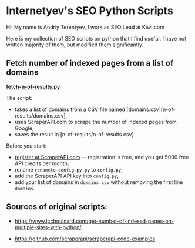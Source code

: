 # Internetyev's SEO Python Scripts

Hi!
My name is Andriy Terentyev, I work as SEO Lead at Kiwi.com

Here is my collection of SEO scripts on python that I find useful.
I have not written majority of them, but modified them significantly. 

## Fetch number of indexed pages from a list of domains

**[fetch-n-of-results.py](n-of-results/fetch-n-of-results.py)**

The script:
* takes a list of domains from a CSV file named [domains.csv][n-of-results/domains.csv],
* uses ScraperAPI.com to scrape the number of indexed pages from Google,
* saves the result in [n-of-results/n-of-results.csv] 

Before you start: 
* [register at ScraperAPI.com](https://www.scraperapi.com/signup?fp_ref=niels31) -- registration is free, and you get 5000 free API credits per month,
* rename `renameto-config-py.py` to `config.py`,
* add the ScraperAPI API key into `config.py`,
* add your list of domains in `domains.csv` without removing the first line `domains`.


## Sources of original scripts:

* https://www.jcchouinard.com/get-number-of-indexed-pages-on-multiple-sites-with-python/

* https://github.com/scraperapi/scraperapi-code-examples

